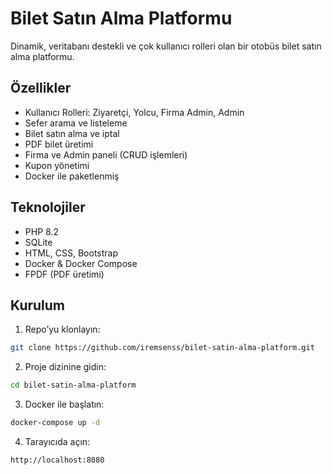 # Bilet Satın Alma Platformu

Dinamik, veritabanı destekli ve çok kullanıcı rolleri olan bir otobüs bilet satın alma platformu.

## Özellikler

- Kullanıcı Rolleri: Ziyaretçi, Yolcu, Firma Admin, Admin
- Sefer arama ve listeleme
- Bilet satın alma ve iptal
- PDF bilet üretimi
- Firma ve Admin paneli (CRUD işlemleri)
- Kupon yönetimi
- Docker ile paketlenmiş

## Teknolojiler

- PHP 8.2
- SQLite
- HTML, CSS, Bootstrap
- Docker & Docker Compose
- FPDF (PDF üretimi)

## Kurulum

1. Repo’yu klonlayın:

```bash
git clone https://github.com/iremsenss/bilet-satin-alma-platform.git
```

2. Proje dizinine gidin:

```bash
cd bilet-satin-alma-platform
```

3. Docker ile başlatın:

```bash
docker-compose up -d
```
4. Tarayıcıda açın:

```bash
http://localhost:8080
```

